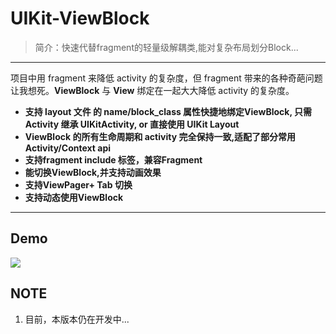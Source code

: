 # UIKit-ViewBlock

> 简介：快速代替fragment的轻量级解耦类,能对复杂布局划分Block...


----------

项目中用 fragment 来降低 activity 的复杂度，但 fragment 带来的各种奇葩问题让我想死。**ViewBlock** 与 **View** 绑定在一起大大降低 activity 的复杂度。
<br/>


- **支持 layout 文件 的 name/block_class 属性快捷地绑定ViewBlock, 只需Activity 继承 UIKitActivity, or 直接使用 UIKit Layout**
- **ViewBlock 的所有生命周期和 activity 完全保持一致,适配了部分常用 Activity/Context api**
- **支持fragment include 标签，兼容Fragment**
- **能切换ViewBlock,并支持动画效果**
- **支持ViewPager+ Tab 切换**
- **支持动态使用ViewBlock**


-------------------

## Demo

![][UIKit-Activity.gif]

[UIKit-Activity.gif]: https://github.com/iflove/UIKit-ViewBlock/blob/master/screenshot/UIKit-Activity.gif

## NOTE

 1. 目前，本版本仍在开发中...
